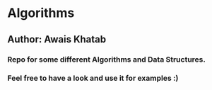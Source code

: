 # Algorithms
## Author: Awais Khatab
### Repo for some different Algorithms and Data Structures.
### Feel free to have a look and use it for examples :) 
